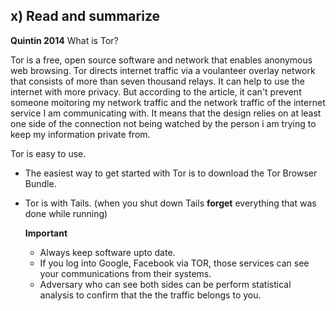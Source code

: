 ## x) Read and summarize ##

**Quintin 2014**
What is Tor?

 Tor is a free, open source software and network that enables anonymous web browsing. 
 Tor directs internet traffic via a voulanteer overlay network that consists of more than seven thousand relays. It can help to use the internet with more privacy. 
 But according to the article, it can't prevent someone moitoring my network traffic and the network traffic of the internet service I am communicating with. It      means that the design relies on at least one side of the connection not being watched by the person i am trying to keep my information private from. 

Tor is easy to use. 
- The easiest way to get started with Tor is to download the Tor Browser Bundle.
- Tor is with Tails. (when you shut down Tails **forget** everything that was done while running)

  **Important**
  - Always keep software upto date.
  - If you log into Google, Facebook via TOR, those services can see your communications from their systems.
  - Adversary who can see both sides can be perform statistical analysis to confirm that the the traffic belongs to you. 
